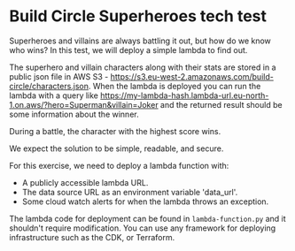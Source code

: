 # Build Circle Superheroes tech test

Superheroes and villains are always battling it out, but how do we know who wins? In this test, we will deploy a simple lambda to find out.

The superhero and villain characters along with their stats are stored in a public json file in AWS S3 - https://s3.eu-west-2.amazonaws.com/build-circle/characters.json. When the lambda is deployed you can run the lambda with a query like https://my-lambda-hash.lambda-url.eu-north-1.on.aws/?hero=Superman&villain=Joker and the returned result should be some information about the winner.

During a battle, the character with the highest score wins.

We expect the solution to be simple, readable, and secure.

For this exercise, we need to deploy a lambda function with:

* A publicly accessible lambda URL.
* The data source URL as an environment variable 'data_url'.
* Some cloud watch alerts for when the lambda throws an exception.

The lambda code for deployment can be found in `lambda-function.py` and it shouldn't require modification. You can use any framework for deploying infrastructure such as the CDK, or Terraform.
